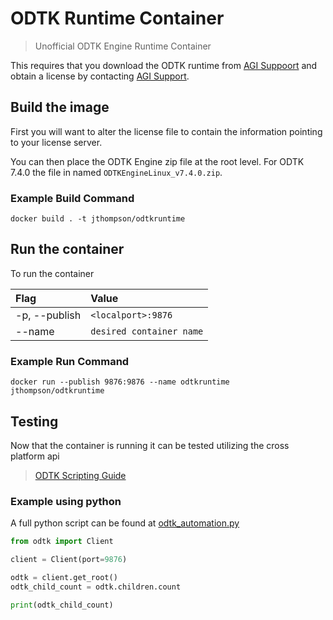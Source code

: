 # ODTK Runtime Container #

 > Unofficial ODTK Engine Runtime Container

This requires that you download the ODTK runtime from [AGI Suppoort](https://support.agi.com/downloads/?t=4) and obtain a license by contacting [AGI Support](mailto:support@agi.com).

## Build the image ##

First you will want to alter the license file to contain the information pointing to your license server.

You can then place the ODTK Engine zip file at the root level. For ODTK 7.4.0 the file in named `ODTKEngineLinux_v7.4.0.zip`.

### Example Build Command ###

```docker
docker build . -t jthompson/odtkruntime
```

## Run the container ##

To run the container

| **Flag** | **Value** |
| :----- | :----- |
| -p, --publish | `<localport>:9876` |
| --name | `desired container name` |

### Example Run Command ###

```docker
docker run --publish 9876:9876 --name odtkruntime jthompson/odtkruntime
```

## Testing ##

Now that the container is running it can be tested utilizing the cross platform api

> [ODTK Scripting Guide](https://help.agi.com/ODTK/index.htm#od/ODTKScriptingGuide.htm#CrossPlatformAPI)

### Example using python ###

A full python script can be found at [odtk_automation.py](odtk_automation.py)

```python
from odtk import Client

client = Client(port=9876)

odtk = client.get_root()
odtk_child_count = odtk.children.count

print(odtk_child_count)
```
